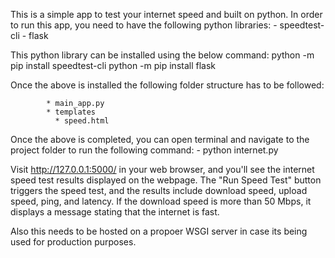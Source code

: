 This is a simple app to test your internet speed and built on python. In order to run this app, you need to have the following python libraries:
            - speedtest-cli
            - flask
  
This python library can be installed using the below command:
            python -m pip install speedtest-cli
            python -m pip install flask


Once the above is installed the following folder structure has to be followed:

            * main_app.py
            * templates
              * speed.html
  
Once the above is completed, you can open terminal and navigate to the project folder to run the following command:
            - python internet.py

Visit http://127.0.0.1:5000/ in your web browser, and you'll see the internet speed test results displayed on the webpage. The "Run Speed Test" button triggers the speed test, and the results include download speed, upload speed, ping, and latency. If the download speed is more than 50 Mbps, it displays a message stating that the internet is fast.

Also this needs to be hosted on a propoer WSGI server in case its being used for production purposes.
